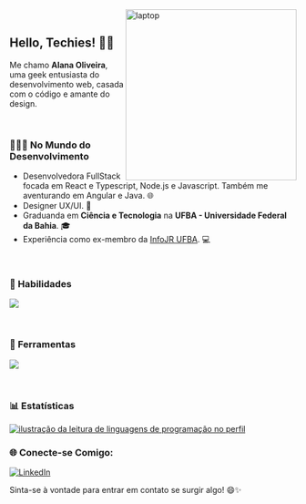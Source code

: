 <img src="https://miro.medium.com/v2/resize:fit:996/format:webp/1*CtdykXzI3YnV7hrkaTnvCw.gif" alt="laptop" min-width="300px" max-width="300px" width="300px" align="right">
<br>

## Hello, Techies! 🖖🏽

Me chamo **Alana Oliveira**, uma geek entusiasta do desenvolvimento web, casada com o código e amante do design.

</br>

### 👩🏾‍💻 No Mundo do Desenvolvimento

- Desenvolvedora FullStack focada em React e Typescript, Node.js e Javascript. Também me aventurando em Angular e Java. 🌐
- Designer UX/UI. 🎨
- Graduanda em **Ciência e Tecnologia** na **UFBA - Universidade Federal da Bahia**. 🎓
- Experiência como ex-membro da <a href="https://www.infojr.com.br/">InfoJR UFBA</a>. 💻
    
</br>

### 🚀  Habilidades

<p align="left">
  <a href="https://skillicons.dev">
    <img src="https://skillicons.dev/icons?i=html,css,js,react,ts,nextjs,vue,angular,java,tailwind" />
  </a>
</p>

</br>

### 🧰  Ferramentas

<p align="left">
  <a href="https://skillicons.dev">
    <img src="https://skillicons.dev/icons?i=vscode,figma,git,webflow" />
  </a>
</p>

</br>

### 📊 Estatísticas

<a href="https://github.com/alaninhaisnthere" title="ilustração do mapeamento de linguagens">
  <img align="center" src="https://github-readme-stats.vercel.app/api/top-langs/?username=alaninhaisnthere&theme=dracula&hide_langs_below=1" alt="ilustração da leitura de linguagens de programação no perfil"/>
</a>

</br>

### 🌐 Conecte-se Comigo:

<p align="left">
  <a href="https://www.linkedin.com/in/alanaoliveira71" title="LinkedIn">
  <img src="https://img.shields.io/badge/-Linkedin-0e76a8?style=flat-square&logo=Linkedin&logoColor=white&link=/" alt="LinkedIn"/></a>

 Sinta-se à vontade para entrar em contato se surgir algo! 😄✨
